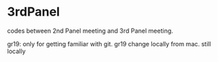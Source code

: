# 3rdPanel
codes between 2nd Panel meeting and 3rd Panel meeting.

gr19: only for getting familiar with git.
gr19 change locally from mac.
still locally

